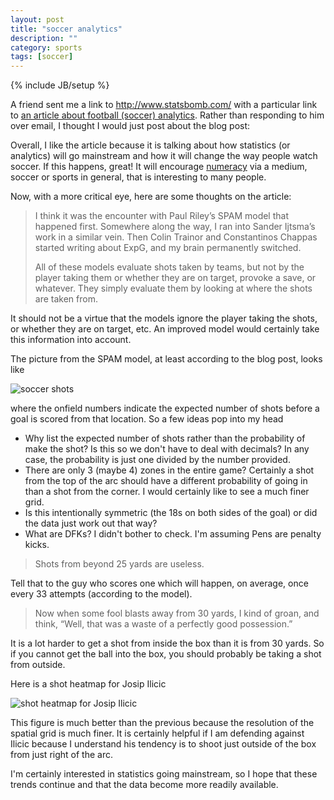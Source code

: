 ```yaml
---
layout: post
title: "soccer analytics"
description: ""
category: sports
tags: [soccer]
---
```

{% include JB/setup %}

A friend sent me a link to <http://www.statsbomb.com/> with a particular link to [an article about football (soccer) analytics](http://www.statsbomb.com/2013/08/shooooot-a-paradigm-shift-in-how-we-watch-football/). Rather than responding to him over email, I thought I would just post about the blog post:

Overall, I like the article because it is talking about how statistics (or analytics) will go mainstream and how it will change the way people watch soccer. If this happens, great! It will encourage [numeracy](http://en.wikipedia.org/wiki/Numeracy) via a medium, soccer or sports in general, that is interesting to many people. 

Now, with a more critical eye, here are some thoughts on the article:

> I think it was the encounter with Paul Riley’s SPAM model that happened first. Somewhere along the way, I ran into Sander Ijtsma’s work in a similar vein. Then Colin Trainor and Constantinos Chappas started writing about ExpG, and my brain permanently switched.
>
>
> All of these models evaluate shots taken by teams, but not by the player taking them or whether they are on target, provoke a save, or whatever. They simply evaluate them by looking at where the shots are taken from.

It should not be a virtue that the models ignore the player taking the shots, or whether they are on target, etc. An improved model would certainly take this information into account.

The picture from the SPAM model, at least according to the blog post, looks like 

![soccer shots](http://www.statsbomb.com/wp-content/uploads/2013/08/474x360xSPAM_graphic.jpg.pagespeed.ic.yEXayE7LaC.jpg) 

where the onfield numbers indicate the expected number of shots before a goal is scored from that location. So a few ideas pop into my head

- Why list the expected number of shots rather than the probability of make the shot? Is this so we don't have to deal with decimals? In any case, the probability is just one divided by the number provided. 
- There are only 3 (maybe 4) zones in the entire game? Certainly a shot from the top of the arc should have a different probability of going in than a shot from the corner. I would certainly like to see a much finer grid.
- Is this intentionally symmetric (the 18s on both sides of the goal) or did the data just work out that way? 
- What are DFKs? I didn't bother to check. I'm assuming Pens are penalty kicks.

> Shots from beyond 25 yards are useless.

Tell that to the guy who scores one which will happen, on average, once every 33 attempts (according to the model). 

> Now when some fool blasts away from 30 yards, I kind of groan, and think, “Well, that was a waste of a perfectly good possession.”

It is a lot harder to get a shot from inside the box than it is from 30 yards. So if you cannot get the ball into the box, you should probably be taking a shot from outside. 

Here is a shot heatmap for Josip Ilicic

![shot heatmap for Josip Ilicic](http://www.statsbomb.com/wp-content/uploads/2013/06/ilicic_heatmap.jpg,qw=538.pagespeed.ce.tnuHzgOfqa.jpg)

This figure is much better than the previous because the resolution of the spatial grid is much finer. It is certainly helpful if I am defending against Ilicic because I understand his tendency is to shoot just outside of the box from just right of the arc. 

I'm certainly interested in statistics going mainstream, so I hope that these trends continue and that the data become more readily available. 

